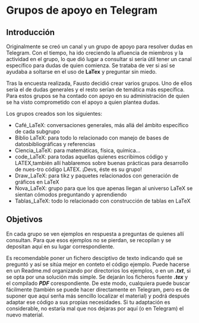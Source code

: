 # Grupos de apoyo en Telegram

## Introducción

Originalmente se creó un canal y un grupo de apoyo para resolver dudas en Telegram. Con el tiempo, ha ido creciendo la afluencia de miembros y la actividad en el grupo, lo que dió lugar a consultar si sería útil tener un canal específico para dudas de quien comienza. Se trataba de ver si así se ayudaba a soltarse en el uso de **LaTex** y preguntar sin miedo.

Tras la encuesta realizada, Fausto decidió crear varios grupos. Uno de ellos sería el de dudas generales y el resto serían de temática más específica. Para estos grupos se ha contado con apoyo en su administración de quien se ha visto comprometido con el apoyo a quien plantea dudas.

Los grupos creados son los siguientes:

- Café_LaTeX:  conversaciones generales, más allá del ámbito específico de cada subgrupo
- Biblio LaTeX: para todo lo relacionado con manejo de bases de datosbibliográficas y referencias
- Ciencia_LaTeX: para matemáticas, física, química...
- code_LaTeX: para todas aquellas quienes escribimos código y LATEX,también allí hablaremos sobre buenas prácticas para desarrollo de nues-tro código LATEX. ¡Devs, éste es su grupo!
- Draw_LaTeX: para tikz y paquetes relacionados con generación de gráficos en LaTeX
- Nova_LaTeX: grupo para que los que apenas llegan al universo LaTeX se sientan cómodos preguntando y aprendiendo
- Tablas_LaTeX: todo lo relacionado con construcción de tablas en LaTeX


## Objetivos

En cada grupo se ven ejemplos en respuesta a preguntas de quienes allí consultan. Para que esos ejemplos no se pierdan, se recopilan y se depositan aquí en su lugar correspondiente.

Es recomendable poner un fichero desciptivo de texto indicando qué se preguntó y así se sitúa mejor en conteto el código ejemplo. Puede hacerse en un Readme.md organizando por directorios los ejemplos, o en un _**.txt**_, si se opta por una solución más simple. Se dejarán los ficheros fuente _**.tex**_ y el compilado _**PDF**_ corespondiente. De este modo, cualquiera puede buscar fácilmente (también se puede hacer directamente en Telegram, pero es de suponer que aquí serña más sencillo localizar el material) y podrá después adaptar ese código a sus propias necesidades. Si tu adaptación es considerable, no estaría mal que nos dejaras por aquí (o en Telegram) el nuevo material.
